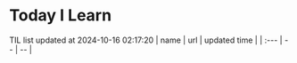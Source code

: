 # Today I Learn 
TIL list updated at 2024-10-16 02:17:20
| name | url | updated time |
| :--- | -- | -- |
